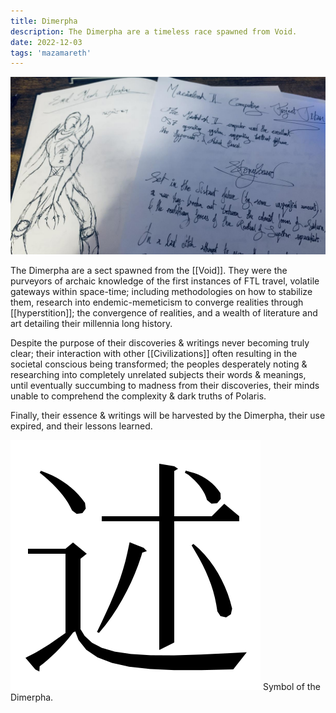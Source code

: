 ```yaml
---
title: Dimerpha
description: The Dimerpha are a timeless race spawned from Void.
date: 2022-12-03
tags: 'mazamareth'
---
```


![Initial Project's scrapbook](/static/img/Fa-uHw7WYAARG2U.jpg)

The Dimerpha are a sect spawned from the [[Void]]. They were the purveyors of archaic knowledge of the first instances of FTL travel, volatile gateways within space-time; including methodologies on how to stabilize them, research into endemic-memeticism to converge realities through [[hyperstition]]; the convergence of realities, and a wealth of literature and art detailing their millennia long history.

Despite the purpose of their discoveries & writings never becoming truly clear; their interaction with other [[Civilizations]] often resulting in the societal conscious being transformed; the peoples desperately noting & researching into completely unrelated subjects their words & meanings, until eventually succumbing to madness from their discoveries, their minds unable to comprehend the complexity & dark truths of Polaris.

Finally, their essence & writings will be harvested by the Dimerpha, their use expired, and their lessons learned.

![Dimerpha Icon](/static/icons/Dimerpha.svg)
Symbol of the Dimerpha.
